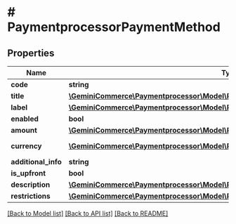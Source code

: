# # PaymentprocessorPaymentMethod


## Properties


Name | Type | Description | Notes
------------ | ------------- | ------------- | -------------
**code**| **string** |   |
**title**| [**\GeminiCommerce\Paymentprocessor\Model\PaymentprocessorLocalizedText**](PaymentprocessorLocalizedText.md) |   |
**label**| [**\GeminiCommerce\Paymentprocessor\Model\PaymentprocessorLocalizedText**](PaymentprocessorLocalizedText.md) |   | [optional]
**enabled**| **bool** |   | [optional]
**amount**| [**\GeminiCommerce\Paymentprocessor\Model\PaymentprocessorMoney**](PaymentprocessorMoney.md) |   | [optional]
**currency**| [**\GeminiCommerce\Paymentprocessor\Model\PaymentprocessorCurrency**](PaymentprocessorCurrency.md) |  for more information please, see Model/PaymentprocessorCurrency.php  | [optional]
**additional_info**| **string** |   | [optional]
**is_upfront**| **bool** |   | [optional]
**description**| [**\GeminiCommerce\Paymentprocessor\Model\PaymentprocessorLocalizedText**](PaymentprocessorLocalizedText.md) |   | [optional]
**restrictions**| [**\GeminiCommerce\Paymentprocessor\Model\PaymentprocessorPaymentMethodRestriction[]**](PaymentprocessorPaymentMethodRestriction.md) |   | [optional]


[[Back to Model list]](../../README.md#models) [[Back to API list]](../../README.md#endpoints) [[Back to README]](../../README.md)